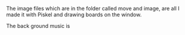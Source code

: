 The image files which are in the folder called move and image, are all I made it with Piskel and drawing boards on the window.

The back ground music is 